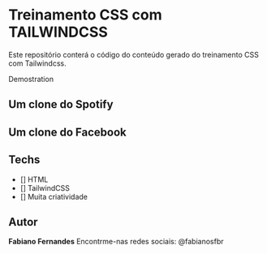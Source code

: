 # Treinamento CSS com TAILWINDCSS

Este repositório conterá o código do conteúdo gerado do treinamento CSS com Tailwindcss.

Demostration

## Um clone do Spotify

## Um clone do Facebook

## Techs

- [] HTML
- [] TailwindCSS
- [] Muita criatividade

## Autor

**Fabiano Fernandes**
Encontrme-nas redes sociais: @fabianosfbr
